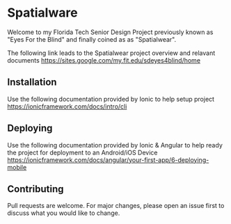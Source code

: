 # Spatialware

Welcome to my Florida Tech Senior Design Project previously known as "Eyes For the Blind" and finally coined as as "Spatialwear".

The following link leads to the Spatialwear project overview and relavant documents
https://sites.google.com/my.fit.edu/sdeyes4blind/home 

## Installation
Use the following documentation provided by Ionic to help setup project
https://ionicframework.com/docs/intro/cli

## Deploying

Use the following documentation provided by Ionic & Angular to help ready the project for deployment to an Android/iOS Device
https://ionicframework.com/docs/angular/your-first-app/6-deploying-mobile

## Contributing
Pull requests are welcome. For major changes, please open an issue first to discuss what you would like to change.


